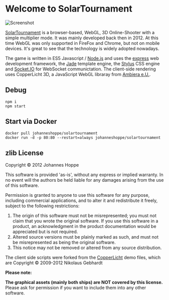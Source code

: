 Welcome to SolarTournament
==========================

![Screenshot](https://raw.github.com/JohannesHoppe/SolarTournament/master/Screenshot_SolarTournament.jpg)

[SolarTournament](http://solartournament.org) is a browser-based, WebGL, 3D Online-Shooter with a simple multiplier mode. It was mainly developed back then in 2012. At this time WebGL was only supported in FireFox and Chrome, but not on mobile devices. It's great to see that the technology is widely adopted nowadays.

The game is written in ES5 Javascript / [Node.js](http://nodejs.org/) and uses the [express](http://expressjs.com/) web development framework, the [Jade](https://github.com/visionmedia/jade/blob/master/Readme.md) template engine, the [Stylus](http://learnboost.github.com/stylus/) CSS engine and [Socket.IO](http://socket.io/) for WebSocket communictation. The client-side rendering uses CopperLicht 3D, a JavaScript WebGL libraray from [Ambiera e.U.](http://www.ambiera.com/).

Debug
-----
```
npm i
npm start
```

Start via Docker
----------------
```
docker pull johanneshoppe/solartournament
docker run -d -p 80:80 --restart=always johanneshoppe/solartournament
```


zlib License
------------

Copyright © 2012 Johannes Hoppe
 
This software is provided 'as-is', without any express or implied warranty.  In no event will the authors be held liable for any damages arising from the use of this software.

Permission is granted to anyone to use this software for any purpose, including commercial applications, and to alter it and redistribute it freely, subject to the following restrictions:

1. The origin of this software must not be misrepresented; you must not claim that you wrote the original software. If you use this software in a product, an acknowledgment in the product documentation would be appreciated but is not required.
2. Altered source versions must be plainly marked as such, and must not be misrepresented as being the original software.
3. This notice may not be removed or altered from any source distribution.
 
The client side scripts were forked from the [CopperLicht](http://www.ambiera.com/copperlicht/) demo files, which are Copyright © 2009-2012 Nikolaus Gebhardt

__Please note:__

__The graphical assets (mainly both ships) are NOT covered by this license.__
Please ask for permission if you want to include them into any other software.